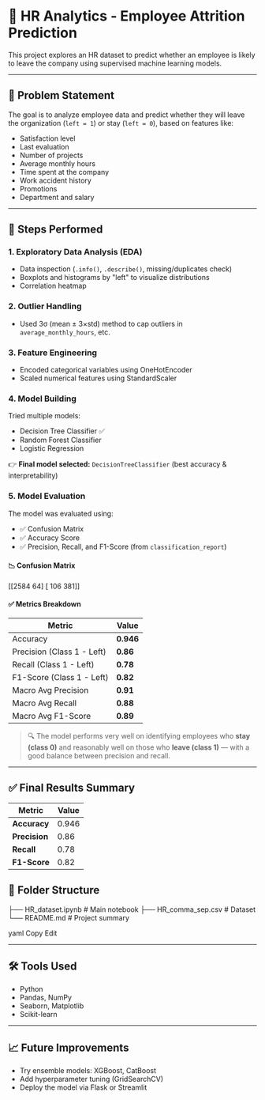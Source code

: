 # 🧠 HR Analytics - Employee Attrition Prediction

This project explores an HR dataset to predict whether an employee is likely to leave the company using supervised machine learning models.

---

## 📌 Problem Statement

The goal is to analyze employee data and predict whether they will leave the organization (`left = 1`) or stay (`left = 0`), based on features like:
- Satisfaction level
- Last evaluation
- Number of projects
- Average monthly hours
- Time spent at the company
- Work accident history
- Promotions
- Department and salary

---

## 🧹 Steps Performed

### 1. **Exploratory Data Analysis (EDA)**
- Data inspection (`.info()`, `.describe()`, missing/duplicates check)
- Boxplots and histograms by "left" to visualize distributions
- Correlation heatmap

### 2. **Outlier Handling**
- Used 3σ (mean ± 3×std) method to cap outliers in `average_monthly_hours`, etc.

### 3. **Feature Engineering**
- Encoded categorical variables using OneHotEncoder
- Scaled numerical features using StandardScaler

### 4. **Model Building**
Tried multiple models:
- Decision Tree Classifier ✅
- Random Forest Classifier
- Logistic Regression

👉 **Final model selected:** `DecisionTreeClassifier` (best accuracy & interpretability)

### 5. **Model Evaluation**

The model was evaluated using:
- ✅ Confusion Matrix
- ✅ Accuracy Score
- ✅ Precision, Recall, and F1-Score (from `classification_report`)

#### 📉 Confusion Matrix
[[2584 64]
[ 106 381]]


#### ✅ Metrics Breakdown

| Metric        | Value   |
|---------------|---------|
| Accuracy      | **0.946** |
| Precision (Class 1 - Left) | **0.86** |
| Recall (Class 1 - Left)    | **0.78** |
| F1-Score (Class 1 - Left)  | **0.82** |
| Macro Avg Precision        | **0.91** |
| Macro Avg Recall           | **0.88** |
| Macro Avg F1-Score         | **0.89** |

> 🔍 The model performs very well on identifying employees who **stay (class 0)** and reasonably well on those who **leave (class 1)** — with a good balance between precision and recall.

---

## ✅ Final Results Summary

| Metric        | Value |
|---------------|-------|
| **Accuracy**      | 0.946 |
| **Precision**     | 0.86  |
| **Recall**        | 0.78  |
| **F1-Score**      | 0.82  |


## 📁 Folder Structure

├── HR_dataset.ipynb # Main notebook
├── HR_comma_sep.csv # Dataset
└── README.md # Project summary

yaml
Copy
Edit

---

## 🛠️ Tools Used

- Python
- Pandas, NumPy
- Seaborn, Matplotlib
- Scikit-learn

---

## 📈 Future Improvements
- Try ensemble models: XGBoost, CatBoost
- Add hyperparameter tuning (GridSearchCV)
- Deploy the model via Flask or Streamlit

